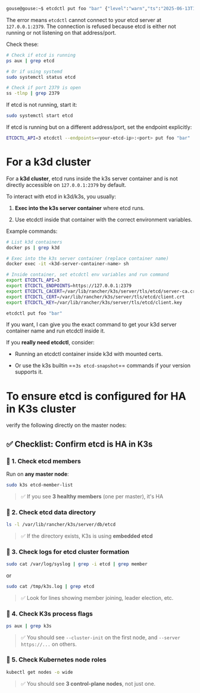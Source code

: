 ```bash
gouse@gouse:~$ etcdctl put foo "bar" {"level":"warn","ts":"2025-06-13T18:12:52.857946+0300","logger":"etcd-client","caller":"v3@v3.5.13/retry_interceptor.go:62","msg":"retrying of unary invoker failed","target":"etcd-endpoints://0xc0005a2000/127.0.0.1:2379","attempt":0,"error":"rpc error: code = DeadlineExceeded desc = latest balancer error: last connection error: connection error: desc = \"transport: Error while dialing: dial tcp 127.0.0.1:2379: connect: connection refused\""} Error: context deadline exceeded
```
The error means `etcdctl` cannot connect to your etcd server at `127.0.0.1:2379`. The connection is refused because etcd is either not running or not listening on that address/port.

Check these:

```bash
# Check if etcd is running
ps aux | grep etcd

# Or if using systemd
sudo systemctl status etcd

# Check if port 2379 is open
ss -tlnp | grep 2379
```

If etcd is not running, start it:

```bash
sudo systemctl start etcd
```

If etcd is running but on a different address/port, set the endpoint explicitly:

```bash
ETCDCTL_API=3 etcdctl --endpoints=<your-etcd-ip>:<port> put foo "bar"
```

# For a k3d cluster
For a **k3d cluster**, etcd runs inside the k3s server container and is not directly accessible on `127.0.0.1:2379` by default.

To interact with etcd in k3d/k3s, you usually:

1. **Exec into the k3s server container** where etcd runs.
    
2. Use etcdctl inside that container with the correct environment variables.
    

Example commands:

```bash
# List k3d containers
docker ps | grep k3d

# Exec into the k3s server container (replace container name)
docker exec -it <k3d-server-container-name> sh

# Inside container, set etcdctl env variables and run command
export ETCDCTL_API=3
export ETCDCTL_ENDPOINTS=https://127.0.0.1:2379
export ETCDCTL_CACERT=/var/lib/rancher/k3s/server/tls/etcd/server-ca.crt
export ETCDCTL_CERT=/var/lib/rancher/k3s/server/tls/etcd/client.crt
export ETCDCTL_KEY=/var/lib/rancher/k3s/server/tls/etcd/client.key

etcdctl put foo "bar"
```

If you want, I can give you the exact command to get your k3d server container name and run etcdctl inside it.

If you **really need etcdctl**, consider:

- Running an etcdctl container inside k3d with mounted certs.
    
- Or use the k3s builtin ==`3s etcd-snapshot`== commands if your version supports it.

# To ensure **etcd is configured for HA** in **K3s cluster**
verify the following directly on the master nodes:

## ✅ Checklist: Confirm etcd is HA in K3s

### 🔹 1. **Check etcd members**

Run on **any master node**:

```bash
sudo k3s etcd-member-list
```

> ✅ If you see **3 healthy members** (one per master), it's HA

### 🔹 2. **Check etcd data directory**

```bash
ls -l /var/lib/rancher/k3s/server/db/etcd
```

> ✅ If the directory exists, K3s is using **embedded etcd**

### 🔹 3. **Check logs for etcd cluster formation**

```bash
sudo cat /var/log/syslog | grep -i etcd | grep member
```

or

```bash
sudo cat /tmp/k3s.log | grep etcd
```

> ✅ Look for lines showing member joining, leader election, etc.

### 🔹 4. **Check K3s process flags**

```bash
ps aux | grep k3s
```

> ✅ You should see `--cluster-init` on the first node, and `--server https://...` on others.

### 🔹 5. **Check Kubernetes node roles**

```bash
kubectl get nodes -o wide
```

> ✅ You should see **3 control-plane nodes**, not just one.

